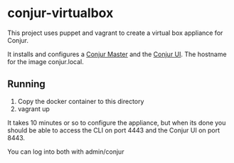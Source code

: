 # conjur-virtualbox

This project uses puppet and vagrant to create a virtual box appliance for Conjur.

It installs and configures a [Conjur Master](https://developer.conjur.net/server_setup/platforms/docker.html) and the [Conjur UI](https://developer.conjur.net/server_setup/tools/ui.html).  The hostname for the image conjur.local.

## Running
1. Copy the docker container to this directory
2. vagrant up

It takes 10 minutes or so to configure the appliance, but when its done you should be able to access the CLI on port 4443
and the Conjur UI on port 8443.

You can log into both with admin/conjur
